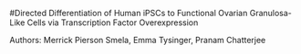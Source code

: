 #Directed Differentiation of Human iPSCs to Functional Ovarian Granulosa-Like Cells via Transcription Factor Overexpression

Authors: Merrick Pierson Smela, Emma Tysinger, Pranam Chatterjee
